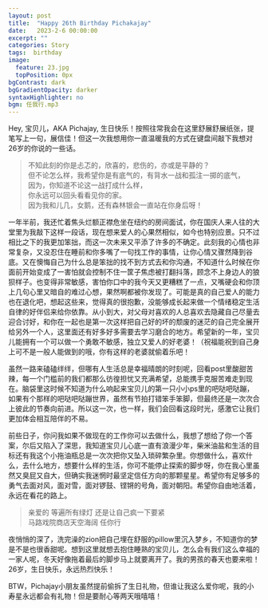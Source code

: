 ```yaml
---
layout: post
title:  "Happy 26th Birthday Pichakajay"
date:   2023-2-6 00:00:00
excerpt: ""
categories: Story
tags:  birthday
image:
  feature: 23.jpg
  topPosition: 0px
bgContrast: dark
bgGradientOpacity: darker
syntaxHighlighter: no
bgm: 任我行.mp3
---
```


Hey, 宝贝儿，AKA Pichajay, 生日快乐！按照往常我会在这里舒展舒展纸张，提笔写上一句，展信佳！但这一次我想用你一直温暖我的方式在键盘间敲下我想对26岁的你说的一些话。

> 不知此刻的你是忐忑的，欣喜的，悲伤的，亦或是平静的？<br>
 但不论怎么样，我希望你是有底气的，有背水一战和孤注一掷的底气，<br>
因为，你知道不论这一战打成什么样，<br>
你永远可以回头看看见你的家。<br>
因为我和儿几，女鹅，还有森林银会一直站在你身后呀！<br>

一年半前，我还忙着焦头烂额正襟危坐在纽约的房间面试，你在国庆人来人往的大堂里为我敲下这样一段话，现在想来爱人的心果然相似，如今也特别应景。只不过相比之下的我更加笨拙，而这一次未来又平添了许多的不确定。此刻我的心情也非常复杂，又没忍住在睡前和你多嘴了一句找工作的事情，让你心情又骤然降到谷底。又在懊悔自己为什么总是笨拙的找不到方式去和你沟通，不知道什么时候在你面前开始变成了一害怕就会控制不住一筐子焦虑被打翻抖落，顾念不上身边人的狼狈样子。也变得非常敏感，害怕你口中的我今天又更糟糕了一点，又嘴硬会和你顶上几句心里又暗自的难过心想，果然啊都被你发现了。可能是真的自己爱人的能力也在退化吧，想起这些来，觉得真的很抱歉，没能够成长起来做一个情绪稳定生活自律的好伴侣来给你依靠。从小到大，对父母对喜欢的人总喜欢去隐藏自己尽量去迎合讨好，和你在一起也是第一次这样把自己好的坏的颓废的迷茫的自己完全展开给另外一个人，这里面还有好多好多需要去学习磨合的地方。希望新的一年，宝贝儿能拥有一个可以做一个勇敢不敏感，独立又爱人的好老婆！（祝福能祝到自己身上可不是一般人能做到的哦，你有这样的老婆就偷着乐吧！

虽然一路来磕磕绊绊，但哪有人生活总是幸福晴朗的时刻呢，回看post里酸甜苦辣，每一个门槛前的我们都那么彷徨担忧又充满希望，总能携手克服苦难走到现在。脑袋里这时候不知道为什么响起来宝贝儿的第一只小小ps里的吧哒吧哒蹦，如果有个那样的吧哒吧哒蹦世界，虽然有节拍打错笨手笨脚，但最终还是一次次合上彼此的节奏向前进。所以这一次，也一样，我们会回看这段时光，感激它让我们更加体会相互陪伴的不易。

前些日子，你问我如果不做现在的工作你可以去做什么，我想了想给了你一个答案，尔后又陷入了深思，我知道宝贝儿心底一直有浪漫少年，柴米油盐和生活的目标还有我这个小拖油瓶总是一次次把你又坠入琐碎繁杂里。你想做什么，喜欢什么，去什么地方，想要什么样的生活，你可不能停止探索的脚步呀，你在我心里虽然又臭屁又自大，但确实我迷惘时最坚定信任方向的那颗星星。希望你有足够多的勇气去面对风，面对雪，面对锣鼓、铿锵的号角，面对朝阳。希望你自由地活着，永远在看花的路上。

> 亲爱的 等遍所有绿灯 还是让自己疯一下要紧<br>
马路戏院商店天空海阔 任你行<br>

夜悄悄的深了，洗完澡的zion把自己埋在舒服的pillow里沉入梦乡，不知道你的梦是不是也很香甜呢。想到这里就想去抱住睡熟的宝贝儿，怎么会有我们这么幸福的一家人呢，冬天好像拖着最后的脚步马上就要离开了。我的男孩的春天也要来啦！26岁，生日快乐，永远热烈快乐！
<div class="img img--fullContainer img--14xLeading" style="background-image: url({{ site.baseurl_posts_img }}23_1.gif);"></div>

BTW，Pichajay小朋友虽然提前偷拆了生日礼物，但谁让我这么爱你呢，我的小寿星永远都会有礼物！但是要耐心等两天哦嘻嘻！